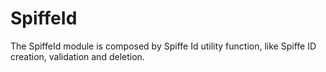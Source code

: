 # SpiffeId

The SpiffeId module is composed by Spiffe Id utility function, like Spiffe ID creation, validation and deletion.

